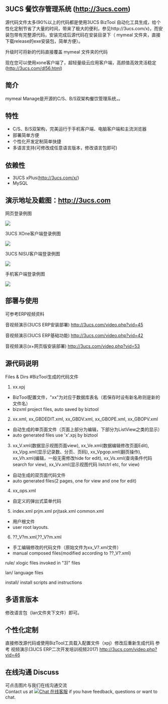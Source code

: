 ## 3UCS 餐饮存管理系统 (http://3ucs.com)
源代码文件太多(90%以上的代码都是使用3UCS BizTool 自动化工具生成，给个性化定制节省了大量的时间，带来了极大的便利，参见http://3ucs.com/x)，而安装包带有完整源代码，安装完成后源代码在安装目录下（ mymeal 文件夹，直接下载release的exe安装包，简单方便）。

升级时可将新的代码直接覆盖 mymeal 文件夹的代码

现在您可以使用xone客户端了，超轻量级云应用客户端，高颜值高效灵活稳定(http://3ucs.com/dl56.html)

## 简介
mymeal Manage是开源的C/S、B/S双架构餐饮管理系统，。
 
## 特性
- C/S、B/S双架构，完美运行于手机客户端、电脑客户端和主流浏览器
- 部署简单方便
- 个性化开发定制简单快捷
- 多语言支持(可修改成任意语言版本，修改语言包即可)

## 依赖性
- 3UCS xPlus(http://3ucs.com/x/)
- MySQL

## 演示地址及截图：http://3ucs.com
网页登录例图

![](https://dspflash.github.io/res/property/webfinance.png)

3UCS XOne客户端登录例图

![](https://dspflash.github.io/res/property/xonefinance.png)

3UCS NISU客户端登录例图

![](https://dspflash.github.io/res/vtiger/crmgif.gif)

手机客户端登录例图

![](https://dspflash.github.io/res/vtiger/prjmobile.gif)

## 部署与使用
可参考ERP视频资料

音视频演示(3UCS ERP安装部署) http://3ucs.com/video.php?vid=45

音视频演示(3UCS ERP基础功能) http://3ucs.com/video.php?vid=42

音视频演示(x+网页版安装部署) http://3ucs.com/video.php?vid=53

## 源代码说明
Files & Dirs
#BizTool生成的代码文件
1) 	xx.xpj
- BizTool配置文件，"xx"为对应于数据库表名（若保存时设有新名称则是新的文件名）
- bizxml project files, auto saved by biztool
	
2)	xx.xml, xx_GBDEDIT.xml, xx_GBDV.xml, xx_GBOPE.xml, xx_GBOPV.xml
- 自动生成的单页面文件（页面上部分为编辑，下部分为ListView之类的显示）
- auto generated files use 'x'.xpj by biztool

3)	xx_V.xml(数据显示视图页面view), xx_Ve.xml(数据编辑修改页面Edit), xx_Vpg.xml(显示记录数、分页、页码), xx_Vpgop.xml(翻页操作), xx_Vh.xml(编辑，一般无需修改hide for edit), xx_Vs.xml(查询条件代码search for view), xx_Vv.xml(显示视图代码 listctrl etc, for view)
- 自动生成的双页面代码文件
- auto generated files(2 pages, one for view and one for edit)
	
4)	xx_ops.xml
- 自定义的弹出式菜单代码
	
5)	index.xml prjm.xml prjtask.xml common.xml
- 用户根文件
- user root layouts.	
	
6)	??_V?m.xml,??_V?m.xml
- 手工编辑修改的代码文件（原始文件为xx_V?.xml文件）
- manual composed files(modified according to ??_V?.xml)
	
rule/		xlogic files invoked in "3)" files

lan/		language files

install/	install scripts and instructions

## 多语言版本
修改语言包（lan文件夹下文件）即可。

## 个性化定制
直接修改源代码或使用BizTool工具载入配置文件（xpj）修改后重新生成代码
参考 视频演示(3UCS ERP二次开发培训视频2017) http://3ucs.com/video.php?vid=46

## 在线沟通 Discuss
可点击图片与我们在线沟通交流<br/>
Contact us at <a href="http://3ucs.com/xchat/index.php?enterurl=http%3A%2F%2Fgithub.crm.3ucs.com%2F" target="_blank"><img src="http://3ucs.com/images/livechat.png" alt="Chat 在线客服"/></a> if you have feedback, questions or want to chat. 




